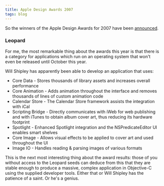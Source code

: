 ```yaml
---
title: Apple Design Awards 2007
tags: blog
---
```


So the winners of the Apple Design Awards for 2007 have been [announced](http://developer.apple.com/wwdc/ada/).


### Leopard

For me, the most remarkable thing about the awards this year is that there is a category for applications which run on an operating system that won't even be released until October this year.

Will Shipley has apparently been able to develop an application that uses:

-   Core Data - Stores thousands of library assets and increases overall performance
-   Core Animation - Adds animation throughout the interface and removes thousands of lines of custom animation code
-   Calendar Store - The Calendar Store framework assists the integration with iCal
-   Scripting Bridge - Directly communicates with iWeb for web publishing and with iTunes to obtain album cover art, thus reducing its hardware footprint
-   Spotlight - Enhanced Spotlight integration and the NSPredicateEditor UI enables smart shelves
-   Core Image - Allows visual effects to be applied to cover art and used throughout the UI
-   Image IO - Handles reading & parsing images of various formats

This is the next most interesting thing about the award results: those of you without access to the Leopard seeds can deduce from this that they are stable enough to produce a massive, complex application in Objective-C using the supplied developer tools. Either that or Will Shipley has the patience of a saint. Or he's a genius.
